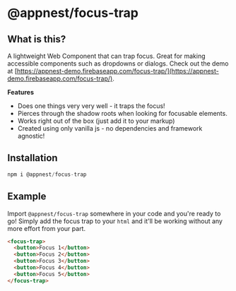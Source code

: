 # @appnest/focus-trap

## What is this?

A lightweight Web Component that can trap focus. Great for making accessible components such as dropdowns or dialogs. Check out the demo at [https://appnest-demo.firebaseapp.com/focus-trap/](https://appnest-demo.firebaseapp.com/focus-trap/).

**Features**

* Does one things very very well - it traps the focus! 
* Pierces through the shadow roots when looking for focusable elements.
* Works right out of the box (just add it to your markup)
* Created using only vanilla js - no dependencies and framework agnostic!

## Installation

```javascript
npm i @appnest/focus-trap
```

## Example

Import `@appnest/focus-trap` somewhere in your code and you're ready to go! Simply add the focus trap to your `html` and it'll be working without any more effort from your part.

```html
<focus-trap>
  <button>Focus 1</button>
  <button>Focus 2</button>
  <button>Focus 3</button>
  <button>Focus 4</button>
  <button>Focus 5</button>
</focus-trap>
```
